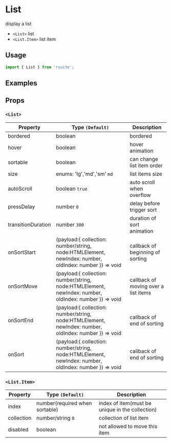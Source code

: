 # List

display a list

* `<List>` list
* `<List.Item>` list item

## Usage

```js
import { List } from 'rsuite';
```

## Examples

<!--{demo}-->

## Props

### `<List>`

| Property    | Type `(Default)`                         | Description              |
| ----------- | ---------------------------------------- | ----------------- |
| bordered           | boolean                                  | bordered        |
| hover              | boolean                                  | hover animation   |
| sortable           | boolean                                  | can change list item order  |
| size               | enums: 'lg','md','sm'  `md`              | list items size            |
| autoScroll         | boolean  `true`                          | auto scroll when overflow    |
| pressDelay         | number `0`                               | delay before trigger sort        |
| transitionDuration | number `300`                             | duration of sort animation   |
| onSortStart        | (payload:{ collection: number/string, node:HTMLElement, newIndex: number, oldIndex: number }) => void | callback of beginning of sorting        |
| onSortMove         | (payload:{ collection: number/string, node:HTMLElement, newIndex: number, oldIndex: number }) => void | callback of moving over a list items       |
| onSortEnd          | (payload:{ collection: number/string, node:HTMLElement, newIndex: number, oldIndex: number }) => void | callback of end of sorting        |
| onSort             | (payload:{ collection: number/string, node:HTMLElement, newIndex: number, oldIndex: number }) => void | callback of end of sorting        |

### `<List.Item>`

| Property      | Type `(Default)`                                 | Description                      |
| ------------- | ------------------------------------------------ | ---------------------------------- |
| index        | number(required when sortable)                    | index of item(must be unique in the collection)        |
| collection   | number/string `0`                               | collection of list item                     |
| disabled     | boolean                                         | not allowed to move this item         |
